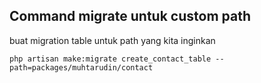 ## Command migrate untuk custom path ##
buat migration table untuk path yang kita inginkan

	php artisan make:migrate create_contact_table --path=packages/muhtarudin/contact


	
		
	

